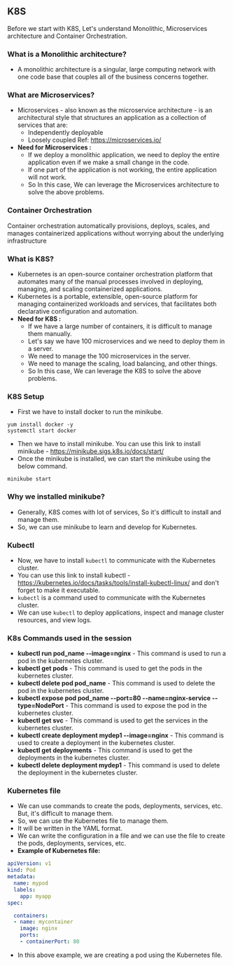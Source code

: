 ## K8S

Before we start with K8S, Let's understand Monolithic, Microservices architecture and Container Orchestration.

### What is a Monolithic architecture?

- A monolithic architecture is a singular, large computing network with one code base that couples all of the business concerns together.

### What are Microservices?

- Microservices - also known as the microservice architecture - is an architectural style that structures an application as a collection of services that are:
    - Independently deployable
    - Loosely coupled
Ref: https://microservices.io/
- **Need for Microservices :**
    - If we deploy a monolithic application, we need to deploy the entire application even if we make a small change in the code.
    - If one part of the application is not working, the entire application will not work.
    - So In this case, We can leverage the Microservices architecture to solve the above problems.

### Container Orchestration

Container orchestration automatically provisions, deploys, scales, and manages containerized applications without worrying about the underlying infrastructure

### What is K8S?

- Kubernetes is an open-source container orchestration platform that automates many of the manual processes involved in deploying, managing, and scaling containerized applications.
- Kubernetes is a portable, extensible, open-source platform for managing containerized workloads and services, that facilitates both declarative configuration and automation.
- **Need for K8S :**
    - If we have a large number of containers, it is difficult to manage them manually.
    - Let's say we have 100 microservices and we need to deploy them in a server.
    - We need to manage the 100 microservices in the server.
    - We need to manage the scaling, load balancing, and other things.
    - So In this case, We can leverage the K8S to solve the above problems.

### K8S Setup

- First we have to install docker to run the minikube.
```
yum install docker -y
systemctl start docker
```
- Then we have to install minikube. You can use this link to install minikube - https://minikube.sigs.k8s.io/docs/start/
- Once the minikube is installed, we can start the minikube using the below command.
```
minikube start
```

### Why we installed minikube?

- Generally, K8S comes with lot of services, So it's difficult to install and manage them.
- So, we can use minikube to learn and develop for Kubernetes.

### Kubectl

- Now, we have to install `kubectl` to communicate with the Kubernetes cluster.
- You can use this link to install kubectl - https://kubernetes.io/docs/tasks/tools/install-kubectl-linux/ and don't forget to make it executable.
- `kubectl` is a command used to communicate with the Kubernetes cluster.
- We can use `kubectl` to deploy applications, inspect and manage cluster resources, and view logs.

### K8s Commands used in the session

- **kubectl run pod_name --image=nginx** - This command is used to run a pod in the kubernetes cluster.
- **kubectl get pods** - This command is used to get the pods in the kubernetes cluster.
- **kubectl delete pod pod_name** - This command is used to delete the pod in the kubernetes cluster.
- **kubectl expose pod pod_name --port=80 --name=nginx-service --type=NodePort** - This command is used to expose the pod in the kubernetes cluster.
- **kubectl get svc** - This command is used to get the services in the kubernetes cluster.
- **kubectl create deployment mydep1 --image=nginx** - This command is used to create a deployment in the kubernetes cluster.
- **kubectl get deployments** - This command is used to get the deployments in the kubernetes cluster.
- **kubectl delete deployment mydep1** - This command is used to delete the deployment in the kubernetes cluster.

### Kubernetes file

- We can use commands to create the pods, deployments, services, etc. But, it's difficult to manage them.
- So, we can use the Kubernetes file to manage them.
- It will be written in the YAML format.
- We can write the configuration in a file and we can use the file to create the pods, deployments, services, etc.
- **Example of Kubernetes file:**
```yaml
apiVersion: v1
kind: Pod
metadata:
  name: mypod
  labels:
    app: myapp
spec:

  containers:
  - name: mycontainer
    image: nginx
    ports:
    - containerPort: 80
```
- In this above example, we are creating a pod using the Kubernetes file.
